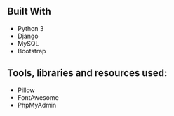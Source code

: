 ## Built With

- Python 3
- Django
- MySQL
- Bootstrap

## Tools, libraries and resources used:

- Pillow
- FontAwesome
- PhpMyAdmin